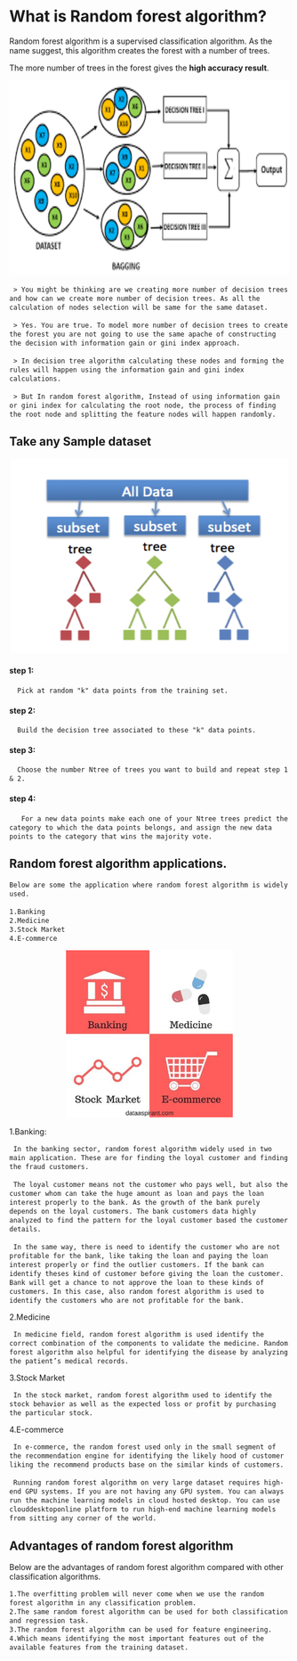 # What is Random forest algorithm?

Random forest algorithm is a supervised classification algorithm. 
As the name suggest, this algorithm creates the forest with a number of trees.

The more number of trees in the forest gives the **high accuracy result**.

<p align="center">
  <img width="600" height="350" src="https://github.com/Balajisivakumar92/100_DAYS_OF_ML_CHALLENGE/blob/master/ML%20code-s/Day%2011-%20random%20forest/img/images.png">
</p>
     
     > You might be thinking are we creating more number of decision trees and how can we create more number of decision trees. As all the calculation of nodes selection will be same for the same dataset.

     > Yes. You are true. To model more number of decision trees to create the forest you are not going to use the same apache of constructing the decision with information gain or gini index approach.

     > In decision tree algorithm calculating these nodes and forming the rules will happen using the information gain and gini index calculations.

     > But In random forest algorithm, Instead of using information gain or gini index for calculating the root node, the process of finding the root node and splitting the feature nodes will happen randomly.
     
## Take any Sample dataset

<p align="center">
  <img width="500" height="350" src="https://github.com/Balajisivakumar92/100_DAYS_OF_ML_CHALLENGE/blob/master/ML%20code-s/Day%2011-%20random%20forest/img/sparkmlrandomforest.png">
</p>

#### step 1:
      Pick at random "k" data points from the training set.
#### step 2:
      Build the decision tree associated to these "k" data points.
#### step 3:
      Choose the number Ntree of trees you want to build and repeat step 1 & 2.
#### step 4:
       For a new data points make each one of your Ntree trees predict the category to which the data points belongs, and assign the new data points to the category that wins the majority vote.
       
## Random forest algorithm applications.
          
    Below are some the application where random forest algorithm is widely used.

    1.Banking
    2.Medicine
    3.Stock Market
    4.E-commerce
    
<p align="center">
  <img width="300" height="300" src="https://github.com/Balajisivakumar92/100_DAYS_OF_ML_CHALLENGE/blob/master/ML%20code-s/Day%2011-%20random%20forest/img/Random-Forest-Applications.jpg">
</p>

1.Banking:

     In the banking sector, random forest algorithm widely used in two main application. These are for finding the loyal customer and finding the fraud customers.

     The loyal customer means not the customer who pays well, but also the customer whom can take the huge amount as loan and pays the loan interest properly to the bank. As the growth of the bank purely depends on the loyal customers. The bank customers data highly analyzed to find the pattern for the loyal customer based the customer details.

     In the same way, there is need to identify the customer who are not profitable for the bank, like taking the loan and paying the loan interest properly or find the outlier customers. If the bank can identify theses kind of customer before giving the loan the customer.  Bank will get a chance to not approve the loan to these kinds of customers. In this case, also random forest algorithm is used to identify the customers who are not profitable for the bank.

2.Medicine

     In medicine field, random forest algorithm is used identify the correct combination of the components to validate the medicine. Random forest algorithm also helpful for identifying the disease by analyzing the patient’s medical records.

3.Stock Market

     In the stock market, random forest algorithm used to identify the stock behavior as well as the expected loss or profit by purchasing the particular stock.

4.E-commerce

     In e-commerce, the random forest used only in the small segment of the recommendation engine for identifying the likely hood of customer liking the recommend products base on the similar kinds of customers.

     Running random forest algorithm on very large dataset requires high-end GPU systems. If you are not having any GPU system. You can always run the machine learning models in cloud hosted desktop. You can use clouddesktoponline platform to run high-end machine learning models from sitting any corner of the world.

## Advantages of random forest algorithm

Below are the advantages of random forest algorithm compared with other classification algorithms.

    1.The overfitting problem will never come when we use the random forest algorithm in any classification problem.
    2.The same random forest algorithm can be used for both classification and regression task.
    3.The random forest algorithm can be used for feature engineering.
    4.Which means identifying the most important features out of the available features from the training dataset.

